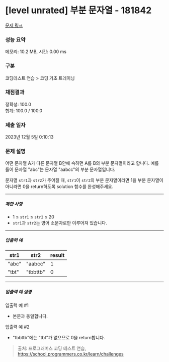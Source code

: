 # [level unrated] 부분 문자열 - 181842 

[문제 링크](https://school.programmers.co.kr/learn/courses/30/lessons/181842) 

### 성능 요약

메모리: 10.2 MB, 시간: 0.00 ms

### 구분

코딩테스트 연습 > 코딩 기초 트레이닝

### 채점결과

정확성: 100.0<br/>합계: 100.0 / 100.0

### 제출 일자

2023년 12월 5일 0:10:13

### 문제 설명

<p>어떤 문자열 A가 다른 문자열 B안에 속하면 A를 B의 부분 문자열이라고 합니다. 예를 들어 문자열  "abc"는 문자열 "aabcc"의 부분 문자열입니다. </p>

<p>문자열 <code>str1</code>과 <code>str2</code>가 주어질 때, <code>str1</code>이 <code>str2</code>의 부분 문자열이라면 1을 부분 문자열이 아니라면 0을 return하도록 solution 함수를 완성해주세요.</p>

<hr>

<h5>제한 사항</h5>

<ul>
<li>1 ≤ <code>str1</code> ≤ <code>str2</code> ≤ 20</li>
<li><code>str1</code>과 <code>str2</code>는 영어 소문자로만 이루어져 있습니다.</li>
</ul>

<hr>

<h5>입출력 예</h5>
<table class="table">
        <thead><tr>
<th>str1</th>
<th>str2</th>
<th>result</th>
</tr>
</thead>
        <tbody><tr>
<td>"abc"</td>
<td>"aabcc"</td>
<td>1</td>
</tr>
<tr>
<td>"tbt"</td>
<td>"tbbttb"</td>
<td>0</td>
</tr>
</tbody>
      </table>
<hr>

<h5>입출력 예 설명</h5>

<p>입출력 예 #1</p>

<ul>
<li>본문과 동일합니다.</li>
</ul>

<p>입출력 예 #2</p>

<ul>
<li>"tbbttb"에는 "tbt"가 없으므로 0을 return합니다.</li>
</ul>


> 출처: 프로그래머스 코딩 테스트 연습, https://school.programmers.co.kr/learn/challenges